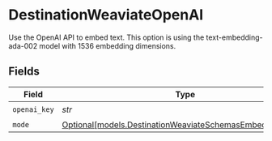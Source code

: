 # DestinationWeaviateOpenAI

Use the OpenAI API to embed text. This option is using the text-embedding-ada-002 model with 1536 embedding dimensions.


## Fields

| Field                                                                                                            | Type                                                                                                             | Required                                                                                                         | Description                                                                                                      |
| ---------------------------------------------------------------------------------------------------------------- | ---------------------------------------------------------------------------------------------------------------- | ---------------------------------------------------------------------------------------------------------------- | ---------------------------------------------------------------------------------------------------------------- |
| `openai_key`                                                                                                     | *str*                                                                                                            | :heavy_check_mark:                                                                                               | N/A                                                                                                              |
| `mode`                                                                                                           | [Optional[models.DestinationWeaviateSchemasEmbeddingMode]](../models/destinationweaviateschemasembeddingmode.md) | :heavy_minus_sign:                                                                                               | N/A                                                                                                              |